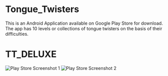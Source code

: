 # Tongue_Twisters
This is an Android Application available on Google Play Store for download. The app has 10 levels or collections of tongue twisters on the basis of their difficulties.

# TT_DELUXE

![Play Store Screenshot 1](https://1.bp.blogspot.com/-PE5mg0aoZJs/WxANRAuNGGI/AAAAAAAAAqA/qx2nqZ5UMrQxIlWx1sNzUVq0_MjXAFsvwCLcBGAs/s320/Tongue%2BTwisters1.png)
![Play Store Screenshot 2](https://1.bp.blogspot.com/-sXNTS0EXeKI/WxANSDK3b1I/AAAAAAAAAqE/1FGxZsujCnkpiC7RYR2io8BL1hKfEZSHgCLcBGAs/s320/Tongue%2BTwisters2.png)
